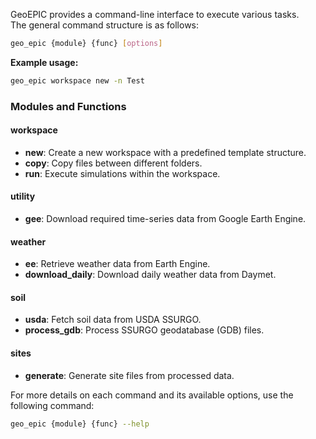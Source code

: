 

GeoEPIC provides a command-line interface to execute various tasks. 
<br>
The general command structure is as follows:

```bash
geo_epic {module} {func} [options]
```

**Example usage:**
```bash
geo_epic workspace new -n Test
```

### Modules and Functions

#### **workspace**
- **new**: Create a new workspace with a predefined template structure.
- **copy**: Copy files between different folders.
- **run**: Execute simulations within the workspace.

#### **utility**
- **gee**: Download required time-series data from Google Earth Engine.

#### **weather**
- **ee**: Retrieve weather data from Earth Engine.
- **download_daily**: Download daily weather data from Daymet.

#### **soil**
- **usda**: Fetch soil data from USDA SSURGO.
- **process_gdb**: Process SSURGO geodatabase (GDB) files.

#### **sites**
- **generate**: Generate site files from processed data.

For more details on each command and its available options, use the following command:

```bash
geo_epic {module} {func} --help
```
